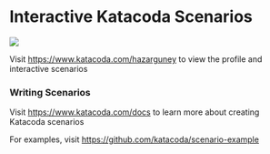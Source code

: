 # Interactive Katacoda Scenarios

[![](http://shields.katacoda.com/katacoda/hazarguney/count.svg)](https://www.katacoda.com/hazarguney "Get your profile on Katacoda.com")

Visit https://www.katacoda.com/hazarguney to view the profile and interactive scenarios

### Writing Scenarios
Visit https://www.katacoda.com/docs to learn more about creating Katacoda scenarios

For examples, visit https://github.com/katacoda/scenario-example
